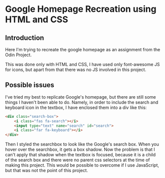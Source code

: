 # Google Homepage Recreation using HTML and CSS

## Introduction
Here I'm trying to recreate the google homepage as an assignment from the Odin Project. 

This was done only with HTML and CSS, I have used only font-awesome JS for icons, but apart from that there was no JS involved in this project.

## Possible issues

I've tried my best to replicate Google's homepage, but there are still some things I haven't been able to do. Namely, in order to include the search and keyboard icon in the textbox, I have enclosed them into a div like this:

```html
<div class="search-box">
    <i class="fas fa-search"></i>
    <input type="text" name="search" id="search">
    <i class="far fa-keyboard"></i>
</div>

```

Then I styled the searchbox to look like the Google's search box. When you hover over the searchbox, it gets a box shadow. Now the problem is that I can't apply that shadow when the textbox is focused, because it is a child of the search box and there were no parent css selectors at the time of making this project. This would be possible to overcome if I use JavaScript, but that was not the point of this project.

